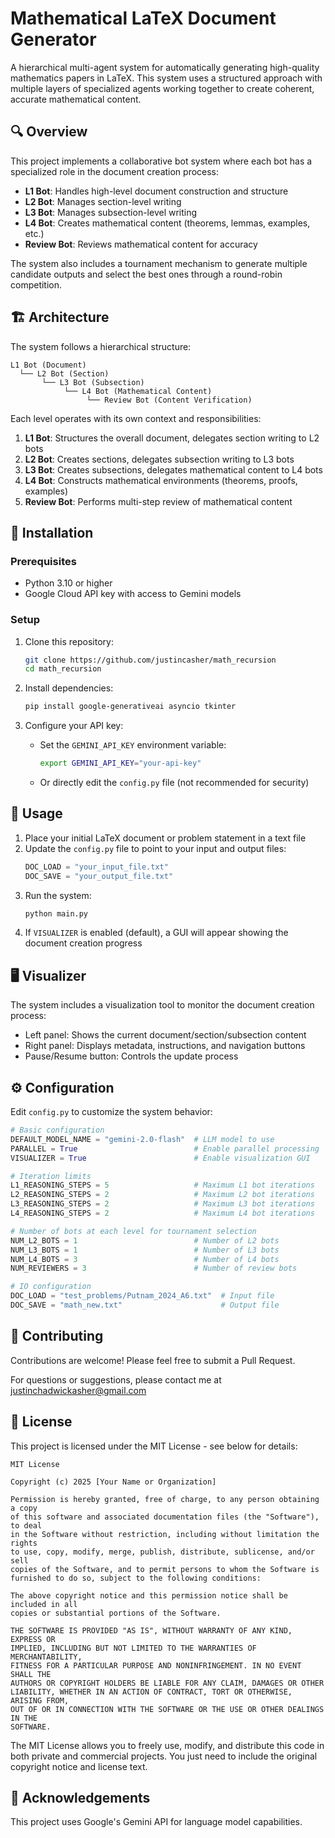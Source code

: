 # Mathematical LaTeX Document Generator

A hierarchical multi-agent system for automatically generating high-quality mathematics papers in LaTeX. This system uses a structured approach with multiple layers of specialized agents working together to create coherent, accurate mathematical content.

## 🔍 Overview

This project implements a collaborative bot system where each bot has a specialized role in the document creation process:

- **L1 Bot**: Handles high-level document construction and structure
- **L2 Bot**: Manages section-level writing 
- **L3 Bot**: Manages subsection-level writing
- **L4 Bot**: Creates mathematical content (theorems, lemmas, examples, etc.)
- **Review Bot**: Reviews mathematical content for accuracy

The system also includes a tournament mechanism to generate multiple candidate outputs and select the best ones through a round-robin competition.

## 🏗️ Architecture

The system follows a hierarchical structure:

```
L1 Bot (Document)
  └── L2 Bot (Section)
       └── L3 Bot (Subsection)
            └── L4 Bot (Mathematical Content)
                 └── Review Bot (Content Verification)
```

Each level operates with its own context and responsibilities:

1. **L1 Bot**: Structures the overall document, delegates section writing to L2 bots
2. **L2 Bot**: Creates sections, delegates subsection writing to L3 bots
3. **L3 Bot**: Creates subsections, delegates mathematical content to L4 bots
4. **L4 Bot**: Constructs mathematical environments (theorems, proofs, examples)
5. **Review Bot**: Performs multi-step review of mathematical content

## 🔧 Installation

### Prerequisites

- Python 3.10 or higher
- Google Cloud API key with access to Gemini models

### Setup

1. Clone this repository:
   ```bash
   git clone https://github.com/justincasher/math_recursion
   cd math_recursion
   ```

2. Install dependencies:
   ```bash
   pip install google-generativeai asyncio tkinter
   ```

3. Configure your API key:
   - Set the `GEMINI_API_KEY` environment variable:
     ```bash
     export GEMINI_API_KEY="your-api-key"
     ```
   - Or directly edit the `config.py` file (not recommended for security)

## 📝 Usage

1. Place your initial LaTeX document or problem statement in a text file
2. Update the `config.py` file to point to your input and output files:
   ```python
   DOC_LOAD = "your_input_file.txt"
   DOC_SAVE = "your_output_file.txt"
   ```
3. Run the system:
   ```bash
   python main.py
   ```
4. If `VISUALIZER` is enabled (default), a GUI will appear showing the document creation progress

## 🖥️ Visualizer

The system includes a visualization tool to monitor the document creation process:

- Left panel: Shows the current document/section/subsection content
- Right panel: Displays metadata, instructions, and navigation buttons
- Pause/Resume button: Controls the update process

## ⚙️ Configuration

Edit `config.py` to customize the system behavior:

```python
# Basic configuration
DEFAULT_MODEL_NAME = "gemini-2.0-flash"  # LLM model to use
PARALLEL = True                          # Enable parallel processing
VISUALIZER = True                        # Enable visualization GUI

# Iteration limits
L1_REASONING_STEPS = 5                   # Maximum L1 bot iterations
L2_REASONING_STEPS = 2                   # Maximum L2 bot iterations
L3_REASONING_STEPS = 2                   # Maximum L3 bot iterations
L4_REASONING_STEPS = 2                   # Maximum L4 bot iterations

# Number of bots at each level for tournament selection
NUM_L2_BOTS = 1                          # Number of L2 bots
NUM_L3_BOTS = 1                          # Number of L3 bots
NUM_L4_BOTS = 3                          # Number of L4 bots
NUM_REVIEWERS = 3                        # Number of review bots

# IO configuration
DOC_LOAD = "test_problems/Putnam_2024_A6.txt"  # Input file
DOC_SAVE = "math_new.txt"                      # Output file
```

## 🤝 Contributing

Contributions are welcome! Please feel free to submit a Pull Request.

For questions or suggestions, please contact me at justinchadwickasher@gmail.com

## 📄 License

This project is licensed under the MIT License - see below for details:

```
MIT License

Copyright (c) 2025 [Your Name or Organization]

Permission is hereby granted, free of charge, to any person obtaining a copy
of this software and associated documentation files (the "Software"), to deal
in the Software without restriction, including without limitation the rights
to use, copy, modify, merge, publish, distribute, sublicense, and/or sell
copies of the Software, and to permit persons to whom the Software is
furnished to do so, subject to the following conditions:

The above copyright notice and this permission notice shall be included in all
copies or substantial portions of the Software.

THE SOFTWARE IS PROVIDED "AS IS", WITHOUT WARRANTY OF ANY KIND, EXPRESS OR
IMPLIED, INCLUDING BUT NOT LIMITED TO THE WARRANTIES OF MERCHANTABILITY,
FITNESS FOR A PARTICULAR PURPOSE AND NONINFRINGEMENT. IN NO EVENT SHALL THE
AUTHORS OR COPYRIGHT HOLDERS BE LIABLE FOR ANY CLAIM, DAMAGES OR OTHER
LIABILITY, WHETHER IN AN ACTION OF CONTRACT, TORT OR OTHERWISE, ARISING FROM,
OUT OF OR IN CONNECTION WITH THE SOFTWARE OR THE USE OR OTHER DEALINGS IN THE
SOFTWARE.
```

The MIT License allows you to freely use, modify, and distribute this code in both private and commercial projects. You just need to include the original copyright notice and license text.

## 🙏 Acknowledgements

This project uses Google's Gemini API for language model capabilities.
